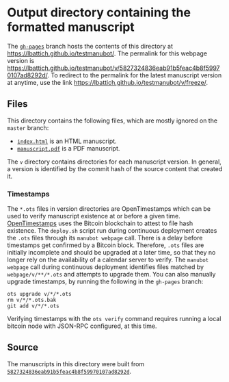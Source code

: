 # Output directory containing the formatted manuscript

The [`gh-pages`](https://github.com/lbattich/testmanubot/tree/gh-pages) branch hosts the contents of this directory at <https://lbattich.github.io/testmanubot/>.
The permalink for this webpage version is <https://lbattich.github.io/testmanubot/v/5827324836eab91b5feac4b8f59970107ad8292d/>.
To redirect to the permalink for the latest manuscript version at anytime, use the link <https://lbattich.github.io/testmanubot/v/freeze/>.

## Files

This directory contains the following files, which are mostly ignored on the `master` branch:

+ [`index.html`](index.html) is an HTML manuscript.
+ [`manuscript.pdf`](manuscript.pdf) is a PDF manuscript.

The `v` directory contains directories for each manuscript version.
In general, a version is identified by the commit hash of the source content that created it.

### Timestamps

The `*.ots` files in version directories are OpenTimestamps which can be used to verify manuscript existence at or before a given time.
[OpenTimestamps](https://opentimestamps.org/) uses the Bitcoin blockchain to attest to file hash existence.
The `deploy.sh` script run during continuous deployment creates the `.ots` files through its `manubot webpage` call.
There is a delay before timestamps get confirmed by a Bitcoin block.
Therefore, `.ots` files are initially incomplete and should be upgraded at a later time, so that they no longer rely on the availability of a calendar server to verify.
The `manubot webpage` call during continuous deployment identifies files matched by `webpage/v/**/*.ots` and attempts to upgrade them.
You can also manually upgrade timestamps, by running the following in the `gh-pages` branch:

```shell
ots upgrade v/*/*.ots
rm v/*/*.ots.bak
git add v/*/*.ots
```

Verifying timestamps with the `ots verify` command requires running a local bitcoin node with JSON-RPC configured, at this time.

## Source

The manuscripts in this directory were built from
[`5827324836eab91b5feac4b8f59970107ad8292d`](https://github.com/lbattich/testmanubot/commit/5827324836eab91b5feac4b8f59970107ad8292d).
